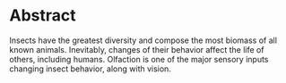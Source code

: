 # Abstract
Insects have the greatest diversity and compose the most biomass of all known animals. Inevitably, changes of their behavior affect the life of others, including humans. Olfaction is one of the major sensory inputs changing insect behavior, along with vision. 